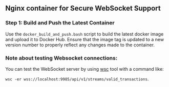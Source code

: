 ## Nginx container for Secure WebSocket Support


### Step 1: Build and Push the Latest Container
Use the `docker_build_and_push.bash` script to build the latest docker image
and upload it to Docker Hub.
Ensure that the image tag is updated to a new version number to properly
reflect any changes made to the container.


### Note about testing Websocket connections:
You can test the WebSocket server by using 
[wsc](https://www.npmjs.com/package/wsc) tool with a command like:

`wsc -er wss://localhost:9985/api/v1/streams/valid_transactions`.
